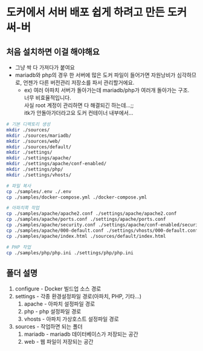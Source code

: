 # 도커에서 서버 배포 쉽게 하려고 만든 도커 써-버
## 처음 설치하면 이걸 해야해요
- 그냥 싹 다 가져다가 붙여요
- mariadb와 php의 경우 한 서버에 많은 도커 파일이 들어가면 자원낭비가 심각하므로, 언젠가 다른 버전관리 저장소를 파서 관리할거에요.
    - ex) 여러 아파치 서버가 돌아가는데 mariadb/php가 여러개 돌아가는 구조.<br>
    너무 비효율적입니다.<br>
    사실 root 계정이 관리하면 다 해결되긴 하는데...;;<br>
    itk가 안돌아가더라고요 도커 컨테이너 내부에서...
```bash
# 기본 디렉토리 생성
mkdir ./sources/
mkdir ./sources/mariadb/
mkdir ./sources/web/
mkdir ./sources/default/
mkdir ./settings/
mkdir ./settings/apache/
mkdir ./settings/apache/conf-enabled/
mkdir ./settings/php/
mkdir ./settings/vhosts/

# 파일 복사
cp ./samples/.env ./.env
cp ./samples/docker-compose.yml ./docker-compose.yml

# 아파치쪽 작업
cp ./samples/apache/apache2.conf ./settings/apache/apache2.conf
cp ./samples/apache/ports.conf ./settings/apache/ports.conf
cp ./samples/apache/security.conf ./settings/apache/conf-enabled/security.conf
cp ./samples/apache/000-default.conf ./settings/vhosts/000-default.conf
cp ./samples/apache/index.html ./sources/default/index.html

# PHP 작업
cp ./samples/php/php.ini ./settings/php/php.ini
```

## 폴더 설명
1. configure - Docker 빌드업 소스 경로
2. settings - 각종 환경설정파일 경로(아파치, PHP, 기타...)
    1. apache - 아파치 설정파일 경로
    2. php - php 설정파일 경로
    3. vhosts - 아파치 가상호스트 설정파일 경로
3. sources - 작업하면 되는 폴더
    1. mariadb - mariadb 데이터베이스가 저장되는 공간
    2. web - 웹 파일이 저장되는 공간
